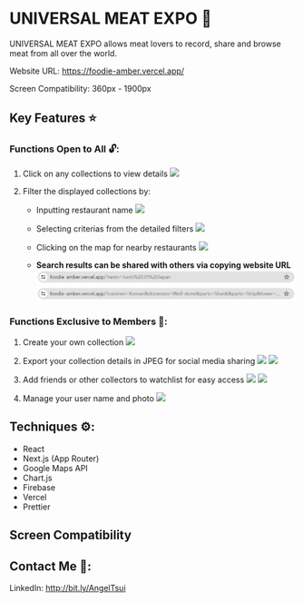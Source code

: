 # UNIVERSAL MEAT EXPO 🥩

UNIVERSAL MEAT EXPO allows meat lovers to record, share and browse meat from all over the world.

Website URL: https://foodie-amber.vercel.app/

Screen Compatibility: 360px - 1900px

## Key Features ⭐

### Functions Open to All 🔓:

1. Click on any collections to view details
   <img src="public\README\HomePage.gif">

2. Filter the displayed collections by:

   - Inputting restaurant name
     <img src="public\README\NameSearch.gif">
   - Selecting criterias from the detailed filters
     <img src="public\README\Filter.gif">

   - Clicking on the map for nearby restaurants
     <img src="public\README\MapSearch.gif">

   - **Search results can be shared with others via copying website URL**
     <img src="public\README\NameSearchQS.png">
     <img src="public\README\FilterQS.png">

### Functions Exclusive to Members 🔐:

1. Create your own collection
   <img src="public\README\CreateCollection.gif">

2. Export your collection details in JPEG for social media sharing
   <img src="public\README\ExportInRecord.gif">
   <img src="public\README\ExportInCollection.gif">

3. Add friends or other collectors to watchlist for easy access
   <img src="public\README\AddFriend.gif">
   <img src="public\README\AddCollectors.gif">

4. Manage your user name and photo
   <img src="public\README\ManageProfile.gif">

## Techniques ⚙️:

- React
- Next.js (App Router)
- Google Maps API
- Chart.js
- Firebase
- Vercel
- Prettier

## Screen Compatibility

## Contact Me 📩:

LinkedIn: http://bit.ly/AngelTsui
